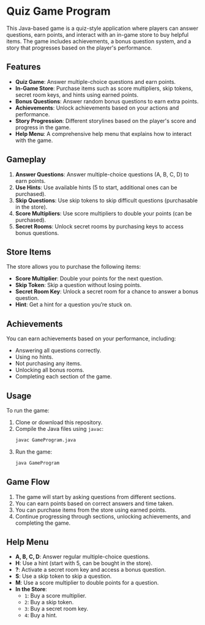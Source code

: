 # Quiz Game Program

This Java-based game is a quiz-style application where players can answer questions, earn points, and interact with an in-game store to buy helpful items. The game includes achievements, a bonus question system, and a story that progresses based on the player's performance.

## Features

- **Quiz Game**: Answer multiple-choice questions and earn points.
- **In-Game Store**: Purchase items such as score multipliers, skip tokens, secret room keys, and hints using earned points.
- **Bonus Questions**: Answer random bonus questions to earn extra points.
- **Achievements**: Unlock achievements based on your actions and performance.
- **Story Progression**: Different storylines based on the player's score and progress in the game.
- **Help Menu**: A comprehensive help menu that explains how to interact with the game.

## Gameplay

1. **Answer Questions**: Answer multiple-choice questions (A, B, C, D) to earn points.
2. **Use Hints**: Use available hints (5 to start, additional ones can be purchased).
3. **Skip Questions**: Use skip tokens to skip difficult questions (purchasable in the store).
4. **Score Multipliers**: Use score multipliers to double your points (can be purchased).
5. **Secret Rooms**: Unlock secret rooms by purchasing keys to access bonus questions.

## Store Items

The store allows you to purchase the following items:

- **Score Multiplier**: Double your points for the next question.
- **Skip Token**: Skip a question without losing points.
- **Secret Room Key**: Unlock a secret room for a chance to answer a bonus question.
- **Hint**: Get a hint for a question you’re stuck on.

## Achievements

You can earn achievements based on your performance, including:

- Answering all questions correctly.
- Using no hints.
- Not purchasing any items.
- Unlocking all bonus rooms.
- Completing each section of the game.

## Usage

To run the game:

1. Clone or download this repository.
2. Compile the Java files using `javac`:
    ```bash
    javac GameProgram.java
    ```
3. Run the game:
    ```bash
    java GameProgram
    ```

## Game Flow

1. The game will start by asking questions from different sections.
2. You can earn points based on correct answers and time taken.
3. You can purchase items from the store using earned points.
4. Continue progressing through sections, unlocking achievements, and completing the game.

## Help Menu

- **A, B, C, D**: Answer regular multiple-choice questions.
- **H**: Use a hint (start with 5, can be bought in the store).
- **?**: Activate a secret room key and access a bonus question.
- **S**: Use a skip token to skip a question.
- **M**: Use a score multiplier to double points for a question.
- **In the Store**:
    - `1`: Buy a score multiplier.
    - `2`: Buy a skip token.
    - `3`: Buy a secret room key.
    - `4`: Buy a hint.
